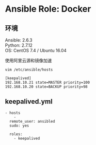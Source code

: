 # Ansible Role: Docker  

## 环境
Ansible: 2.6.3  
Python: 2.7.12  
OS: CentOS 7.4 / Ubuntu 16.04  

使用阿里云源和镜像加速
```
vim /etc/ansible/hosts

[keepalived]
192.168.10.21 state=MASTER priority=100
192.168.10.20 state=BACKUP priority=98
```

## keepalived.yml
```
- hosts
    - 
  remote_user: ansibled
  sudo: yes  

  roles:
    - keepalived
```

